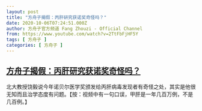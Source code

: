 ```yaml
---
layout: post
title: "方舟子揭假：丙肝研究获诺奖奇怪吗？"
date: 2020-10-06T07:24:51.000Z
author: 方舟子官方频道 Fang Zhouzi - Official Channel
from: https://www.youtube.com/watch?v=2TtFbFjHF5Y
tags: [ 方舟子 ]
categories: [ 方舟子 ]
---
```

<!--1601969091000-->
[方舟子揭假：丙肝研究获诺奖奇怪吗？](https://www.youtube.com/watch?v=2TtFbFjHF5Y)
------

<div>
北大教授饶毅说今年诺贝尔医学奖颁发给丙肝病毒发现者有奇怪之处，其实是他很无知而且治学态度有问题。【按：视频中有一句口误，甲肝是一年几百万例，不是几百例。】
</div>
